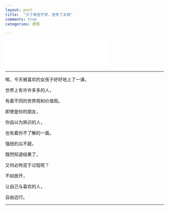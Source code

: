 ```yaml
---
layout: post
title:  "少了有些不甘，但多了太烦"
comments: true
categories: 感悟

---
```


<iframe frameborder="no" border="0" marginwidth="0" marginheight="0" width="330" height="86" src="//music.163.com/outchain/player?type=2&id=35528482&auto=1&height=66"></iframe>

---

唉，今天被喜欢的女孩子好好地上了一课。

世界上有许许多多的人，

有着不同的世界观和价值观。


即使是你的朋友，

你自以为熟识的人，

也有着你不了解的一面。


强扭的瓜不甜，

既然知道结果了，

又何必拘泥于过程呢？


不如放开，

让自己与喜欢的人，

自由远行。

---
